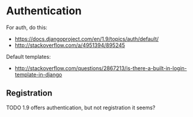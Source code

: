 # Authentication

For auth, do this:

- https://docs.djangoproject.com/en/1.9/topics/auth/default/
- http://stackoverflow.com/a/4951394/895245

Default templates:

- http://stackoverflow.com/questions/2867213/is-there-a-built-in-login-template-in-django

## Registration

TODO 1.9 offers authentication, but not registration it seems?
